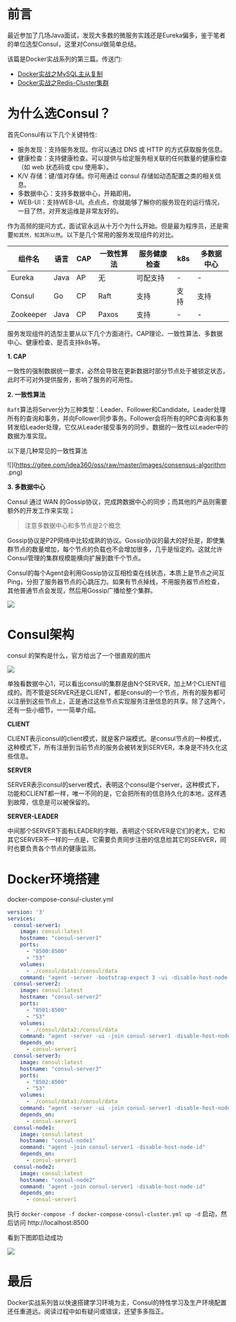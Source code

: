# 前言

最近参加了几场Java面试，发现大多数的微服务实践还是Eureka偏多，鉴于笔者的单位选型Consul，这里对Consul做简单总结。

该篇是Docker实战系列的第三篇。传送门:

* [Docker实战之MySQL主从复制](https://mp.weixin.qq.com/s/3FbY6jT-PdgUHsRwHBSWBw)
* [Docker实战之Redis-Cluster集群](https://mp.weixin.qq.com/s/ksKeH8uVMuqL6LMbJwGEYw)

# 为什么选Consul？

首先Consul有以下几个关键特性:

* 服务发现：支持服务发现。你可以通过 DNS 或 HTTP 的方式获取服务信息。
* 健康检查：支持健康检查。可以提供与给定服务相关联的任何数量的健康检查（如 web 状态码或 cpu 使用率）。
* K/V 存储：键/值对存储。你可用通过 consul 存储如动态配置之类的相关信息。
* 多数据中心：支持多数据中心，开箱即用。
* WEB-UI：支持WEB-UI。点点点，你就能够了解你的服务现在的运行情况，一目了然，对开发运维是非常友好的。


作为高频的提问方式，面试官永远从十万个为什么开始。但是最为程序员，还是需要`知其然，知其所以然`。以下是几个常用的服务发现组件的对比。

| 组件名     | 语言  | CAP | 一致性算法 | 服务健康检查 | k8s | 多数据中心 |
| -----     | ---  | --- | -------- | ---------- | --- | -------- |
| Eureka    | Java | AP  | 无       | 可配支持     | -   | -        |
| Consul    | Go   | CP  | Raft     | 支持        | 支持 | 支持     |
| Zookeeper | Java | CP  | Paxos    | 支持        | -   | -        |

服务发现组件的选型主要从以下几个方面进行。CAP理论、一致性算法、多数据中心、健康检查、是否支持k8s等。

**1. CAP**

一致性的强制数据统一要求，必然会导致在更新数据时部分节点处于被锁定状态，此时不可对外提供服务，影响了服务的可用性。


**2. 一致性算法**

`Raft`算法将Server分为三种类型：Leader、Follower和Candidate。Leader处理所有的查询和事务，并向Follower同步事务。Follower会将所有的RPC查询和事务转发给Leader处理，它仅从Leader接受事务的同步。数据的一致性以Leader中的数据为准实现。

以下是几种常见的一致性算法

![](https://gitee.com/idea360/oss/raw/master/images/consensus-algorithm .png)


**3. 多数据中心**

Consul 通过 WAN 的Gossip协议，完成跨数据中心的同步；而其他的产品则需要额外的开发工作来实现；

> 注意多数据中心和多节点是2个概念

Gossip协议是P2P网络中比较成熟的协议。Gossip协议的最大的好处是，即使集群节点的数量增加，每个节点的负载也不会增加很多，几乎是恒定的。这就允许Consul管理的集群规模能横向扩展到数千个节点。

Consul的每个Agent会利用Gossip协议互相检查在线状态，本质上是节点之间互Ping，分担了服务器节点的心跳压力。如果有节点掉线，不用服务器节点检查，其他普通节点会发现，然后用Gossip广播给整个集群。

![](https://gitee.com/idea360/oss/raw/master/images/gossip.png)

# Consul架构

consul 的架构是什么，官方给出了一个很直观的图片

![](https://gitee.com/idea360/oss/raw/master/images/consul-architecture.png)

单独看数据中心1，可以看出consul的集群是由N个SERVER，加上M个CLIENT组成的。而不管是SERVER还是CLIENT，都是consul的一个节点，所有的服务都可以注册到这些节点上，正是通过这些节点实现服务注册信息的共享。除了这两个，还有一些小细节，一一简单介绍。

**CLIENT**

CLIENT表示consul的client模式，就是客户端模式。是consul节点的一种模式，这种模式下，所有注册到当前节点的服务会被转发到SERVER，本身是不持久化这些信息。

**SERVER**

SERVER表示consul的server模式，表明这个consul是个server，这种模式下，功能和CLIENT都一样，唯一不同的是，它会把所有的信息持久化的本地，这样遇到故障，信息是可以被保留的。

**SERVER-LEADER**

中间那个SERVER下面有LEADER的字眼，表明这个SERVER是它们的老大，它和其它SERVER不一样的一点是，它需要负责同步注册的信息给其它的SERVER，同时也要负责各个节点的健康监测。

# Docker环境搭建

docker-compose-consul-cluster.yml

```yaml
version: '3'
services:
  consul-server1:
    image: consul:latest
    hostname: "consul-server1"
    ports:
      - "8500:8500"
      - "53"
    volumes:
      - ./consul/data1:/consul/data
    command: "agent -server -bootstrap-expect 3 -ui -disable-host-node-id -client 0.0.0.0"
  consul-server2:
    image: consul:latest
    hostname: "consul-server2"
    ports:
      - "8501:8500"
      - "53"
    volumes:
      - ./consul/data2:/consul/data
    command: "agent -server -ui -join consul-server1 -disable-host-node-id -client 0.0.0.0"
    depends_on:
      - consul-server1
  consul-server3:
    image: consul:latest
    hostname: "consul-server3"
    ports:
      - "8502:8500"
      - "53"
    volumes:
      - ./consul/data3:/consul/data
    command: "agent -server -ui -join consul-server1 -disable-host-node-id -client 0.0.0.0"
    depends_on:
      - consul-server1
  consul-node1:
    image: consul:latest
    hostname: "consul-node1"
    command: "agent -join consul-server1 -disable-host-node-id"
    depends_on:
      - consul-server1
  consul-node2:
    image: consul:latest
    hostname: "consul-node2"
    command: "agent -join consul-server1 -disable-host-node-id"
    depends_on:
      - consul-server1

```

执行 `docker-compose -f docker-compose-consul-cluster.yml up -d` 启动，然后访问
http://localhost:8500

看到下图即启动成功

![](https://gitee.com/idea360/oss/raw/master/images/docker-consul-cluster-start.png)

# 最后

Docker实战系列皆以快速搭建学习环境为主，Consul的特性学习及生产环境配置还任重道远。阅读过程中如有疑问或错误，还望多多指正。











